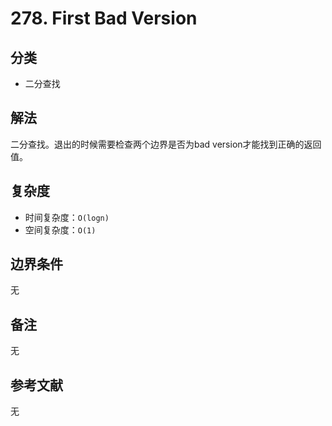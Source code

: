 # 278. First Bad Version

## 分类
* 二分查找

## 解法
二分查找。退出的时候需要检查两个边界是否为bad version才能找到正确的返回值。

## 复杂度
* 时间复杂度：`O(logn)`
* 空间复杂度：`O(1)`

## 边界条件
无

## 备注
无

## 参考文献
无